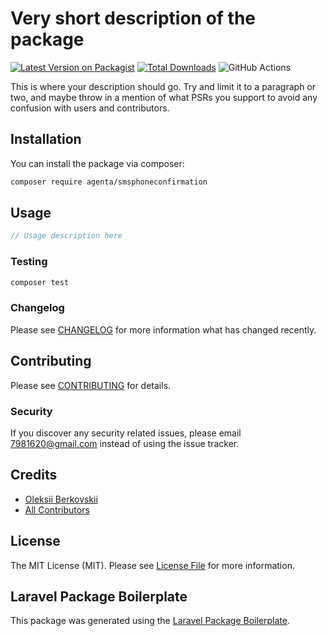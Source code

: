 # Very short description of the package

[![Latest Version on Packagist](https://img.shields.io/packagist/v/agenta/smsphoneconfirmation.svg?style=flat-square)](https://packagist.org/packages/agenta/smsphoneconfirmation)
[![Total Downloads](https://img.shields.io/packagist/dt/agenta/smsphoneconfirmation.svg?style=flat-square)](https://packagist.org/packages/agenta/smsphoneconfirmation)
![GitHub Actions](https://github.com/agenta/smsphoneconfirmation/actions/workflows/main.yml/badge.svg)

This is where your description should go. Try and limit it to a paragraph or two, and maybe throw in a mention of what PSRs you support to avoid any confusion with users and contributors.

## Installation

You can install the package via composer:

```bash
composer require agenta/smsphoneconfirmation
```

## Usage

```php
// Usage description here
```

### Testing

```bash
composer test
```

### Changelog

Please see [CHANGELOG](CHANGELOG.md) for more information what has changed recently.

## Contributing

Please see [CONTRIBUTING](CONTRIBUTING.md) for details.

### Security

If you discover any security related issues, please email 7981620@gmail.com instead of using the issue tracker.

## Credits

-   [Oleksii Berkovskii](https://github.com/agenta)
-   [All Contributors](../../contributors)

## License

The MIT License (MIT). Please see [License File](LICENSE.md) for more information.

## Laravel Package Boilerplate

This package was generated using the [Laravel Package Boilerplate](https://laravelpackageboilerplate.com).
